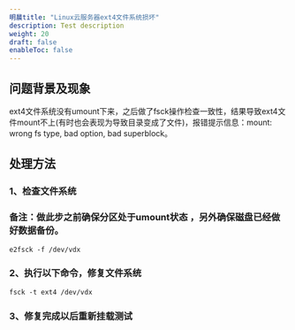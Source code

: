 ```yaml
---
明晨title: "Linux云服务器ext4文件系统损坏"
description: Test description
weight: 20
draft: false
enableToc: false
---
```




## 问题背景及现象

ext4文件系统没有umount下来，之后做了fsck操作检查一致性，结果导致ext4文件mount不上(有时也会表现为导致目录变成了文件)，报错提示信息：mount: wrong fs type, bad option, bad superblock。

## 处理方法

### 1、检查文件系统

### 备注：做此步之前确保分区处于umount状态 ，另外确保磁盘已经做好数据备份。

```
e2fsck -f /dev/vdx
```

### 2、执行以下命令，修复文件系统

```
fsck -t ext4 /dev/vdx
```

### 3、修复完成以后重新挂载测试



